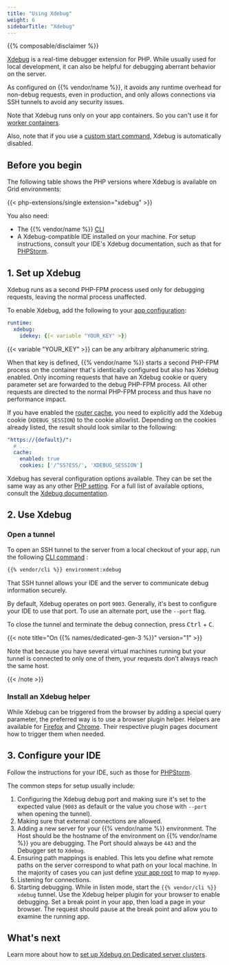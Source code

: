```yaml
---
title: "Using Xdebug"
weight: 6
sidebarTitle: "Xdebug"
---
```


{{% composable/disclaimer %}}

[Xdebug](https://xdebug.org/) is a real-time debugger extension for PHP.
While usually used for local development, it can also be helpful for debugging aberrant behavior on the server.

As configured on {{% vendor/name %}}, it avoids any runtime overhead for non-debug requests, even in production, and only allows connections via SSH tunnels to avoid any security issues.

Note that Xdebug runs only on your app containers.
So you can't use it for [worker containers](../../create-apps/workers.md).

Also, note that if you use a [custom start command](./_index.md#alternate-start-commands),
Xdebug is automatically disabled.

## Before you begin

The following table shows the PHP versions where Xdebug is available on Grid environments:


{{< php-extensions/single extension="xdebug" >}}

You also need:

- The {{% vendor/name %}} [CLI](../../administration/cli/_index.md)
- A Xdebug-compatible IDE installed on your machine.
    For setup instructions, consult your IDE's Xdebug documentation, such as that for [PHPStorm](https://www.jetbrains.com/help/phpstorm/configuring-xdebug.html).

## 1. Set up Xdebug

Xdebug runs as a second PHP-FPM process used only for debugging requests, leaving the normal process unaffected.

To enable Xdebug, add the following to your [app configuration](/create-apps/app-reference/single-runtime-image.md):

```yaml {configFile="app"}
runtime:
  xdebug:
    idekey: {{< variable "YOUR_KEY" >}}
```
{{< variable "YOUR_KEY" >}} can be any arbitrary alphanumeric string.

When that key is defined, {{% vendor/name %}} starts a second PHP-FPM process on the container that's identically configured but also has Xdebug enabled.
Only incoming requests that have an Xdebug cookie or query parameter set are forwarded to the debug PHP-FPM process.
All other requests are directed to the normal PHP-FPM process and thus have no performance impact.

If you have enabled the [router cache](../../define-routes/cache.md),
you need to explicitly add the Xdebug cookie (`XDEBUG_SESSION`) to the cookie allowlist.
Depending on the cookies already listed, the result should look similar to the following:

```yaml {configFile="routes"}
"https://{default}/":
  # ...
  cache:
    enabled: true
    cookies: ['/^SS?ESS/', 'XDEBUG_SESSION']
```
Xdebug has several configuration options available.
They can be set the same way as any other [PHP setting](./_index.md#php-settings).
For a full list of available options, consult the [Xdebug documentation](https://xdebug.org/docs/).

## 2. Use Xdebug

### Open a tunnel

To open an SSH tunnel to the server from a local checkout of your app, run the following [CLI command](../../administration/cli/_index.md) :

```bash
{{% vendor/cli %}} environment:xdebug
```

That SSH tunnel allows your IDE and the server to communicate debug information securely.

By default, Xdebug operates on port `9003`.
Generally, it's best to configure your IDE to use that port.
To use an alternate port, use the `--port` flag.

To close the tunnel and terminate the debug connection, press <kbd>Ctrl</kbd> + <kbd>C</kbd>.

{{< note title="On {{% names/dedicated-gen-3 %}}" version="1" >}}

Note that because you have several virtual machines running but your tunnel is connected to only one of them,
your requests don't always reach the same host.

{{< /note >}}

### Install an Xdebug helper

While Xdebug can be triggered from the browser by adding a special query parameter, the preferred way is to use a browser plugin helper.
Helpers are available for [Firefox](https://addons.mozilla.org/en-US/firefox/addon/xdebug-helper-for-firefox/)
and [Chrome](https://chrome.google.com/webstore/detail/xdebug-helper/eadndfjplgieldjbigjakmdgkmoaaaoc).
Their respective plugin pages document how to trigger them when needed.

## 3. Configure your IDE

Follow the instructions for your IDE, such as those for [PHPStorm](https://www.jetbrains.com/help/phpstorm/configuring-xdebug.html).

The common steps for setup usually include:

1. Configuring the Xdebug debug port and making sure it's set to the expected value (`9003` as default or the value you chose with `--port` when opening the tunnel).
2. Making sure that external connections are allowed.
3. Adding a new server for your {{% vendor/name %}} environment.
    The Host should be the hostname of the environment on {{% vendor/name %}} you are debugging.
    The Port should always be `443` and the Debugger set to `Xdebug`.
4. Ensuring path mappings is enabled.
    This lets you define what remote paths on the server correspond to what path on your local machine.
    In the majority of cases you can just define [your app root](/create-apps/app-reference/single-runtime-image.md#root-directory)
    to map to `myapp`.
5. Listening for connections.
6. Starting debugging. While in listen mode, start the `{{% vendor/cli %}} xdebug` tunnel.
    Use the Xdebug helper plugin for your browser to enable debugging.
    Set a break point in your app, then load a page in your browser.
    The request should pause at the break point and allow you to examine the running app.

## What's next

Learn more about how to [set up Xdebug on Dedicated server clusters](https://community.platform.sh/t/set-up-xdebug-on-dedicated-pro-server-clusters/403).
